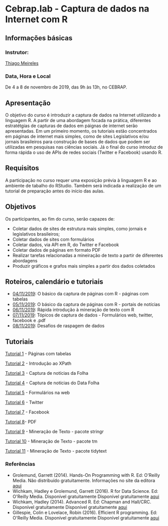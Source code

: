 #  Cebrap.lab - Captura de dados na Internet com R

## Informações básicas

### Instrutor: 
	
[Thiago Meireles](http://www.thiagomeireles.com)

### Data, Hora e Local

De 4 a 8 de novembro de 2019, das 9h às 13h, no CEBRAP.

## Apresentação
O objetivo do curso é introduzir a captura de dados na Internet utilizando a linguagem R. A partir de uma abordagem focada na prática, diferentes estratétgias de capturas de dados em páignas de internet serão apresentadas. Em um primeiro momento, os tutoriais estão concentrados em páginas de internet mais simples, como de sites Legislativos e/ou jornais brasileiros para construção de bases de dados que podem ser utilizadas em pesquisas nas ciências sociais. Já o final do curso introduz de forma rápida o uso de APIs de redes sociais (Twitter e Facebook) usando R.

## Requisitos
A participação no curso requer uma exposição prévia à linguagem R e ao ambiente de tabalho do RStudio. Também será indicada a realização de um tutorial de preparação antes do início das aulas.

## Objetivos

Os participantes, ao fim do curso, serão capazes de:
- Coletar dados de sites de estrutura mais simples, como jornais e legislativos brasileiros;
- Coletar dados de sites com formulários
- Coletar dados, via API em R, do Twitter e Facebook
- Coletar dados de páginas em formato PDF
- Realizar tarefas relacionadas a mineiração de texto a partir de diferentes abordagens
- Produzir gráficos e grafos mais simples a partir dos dados coletados

## Roteiros, calendário e tutoriais

- [04/11/2019](https://github.com/thiagomeireles/cebraplab_captura_R/blob/master/roteiros/20191104.md): O básico da captura de páginas com R - páginas com tabelas 
- [05/11/2019](https://github.com/thiagomeireles/cebraplab_captura_R/blob/master/roteiros/20191105.md): O básico da captura de páginas com R - portais de notícias
- [06/11/2019](https://github.com/thiagomeireles/cebraplab_captura_R/blob/master/roteiros/20191106.md): Rápida introdução à mineração de texto com R
- [07/11/2019](https://github.com/thiagomeireles/cebraplab_captura_R/blob/master/roteiros/20191107.md): Tópicos de captura de dados - Formulários web, twitter, facebook e .pdf
- [08/11/2019](https://github.com/thiagomeireles/cebraplab_captura_R/blob/master/roteiros/20191108.md): Desafios de raspagem de dados

## Tutoriais

[Tutorial 1](https://github.com/thiagomeireles/cebraplab_captura_R/blob/master/tutorials/webscraping_cebrap_01.md) - Páginas com tabelas

[Tutorial 2](https://github.com/thiagomeireles/cebraplab_captura_R/blob/master/tutorials/webscraping_cebrap_02.Rmd) - Introdução ao XPath

[Tutorial 3](https://github.com/thiagomeireles/cebraplab_captura_R/blob/master/tutorials/webscraping_cebrap_03.Rmd) - Captura de notícias da Folha

[Tutorial 4](https://github.com/thiagomeireles/cebraplab_captura_R/blob/master/tutorials/webscraping_cebrap_04.Rmd) - Captura de notícias do Data Folha

[Tutorial 5](https://github.com/thiagomeireles/cebraplab_captura_R/blob/master/tutorials/webscraping_cebrap_05.Rmd) - Formulários na web

[Tutorial 6](https://github.com/thiagomeireles/cebraplab_captura_R/blob/master/tutorials/webscraping_cebrap_06.Rmd) - Twitter

[Tutorial 7](https://github.com/thiagomeireles/cebraplab_captura_R/blob/master/tutorials/webscraping_cebrap_07.Rmd) - Facebook

[Tutorial 8](https://github.com/thiagomeireles/cebraplab_captura_R/blob/master/tutorials/webscraping_cebrap_08.Rmd)- PDF

[Tutorial 9](https://github.com/thiagomeireles/cebraplab_captura_R/blob/master/tutorials/webscraping_cebrap_09.Rmd) - Mineração de Texto - pacote stringr

[Tutorial 10](https://github.com/thiagomeireles/cebraplab_captura_R/blob/master/tutorials/webscraping_cebrap_10.Rmd) - Mineração de Texto - pacote tm

[Tutorial 11](https://github.com/thiagomeireles/cebraplab_captura_R/blob/master/tutorials/webscraping_cebrap_11.Rmd) - Mineração de Texto - pacote tidytext

### Referências

- Grolemund, Garrett (2014). Hands-On Programming with R. Ed: O'Reilly Media. Não distribuído gratuitamente. Informações no site da editora [aqui](http://shop.oreilly.com/product/0636920028574.do)
- Wichkam, Hadley e Grolemund, Garrett (2016). R for Data Science. Ed: O'Reilly Media. Disponível gratuitamente Disponível gratuitamente [aqui](http://r4ds.had.co.nz/data-visualisation.html)
- Wichkam, Hadley (2014). Advanced R. Ed: Chapman and Hall/CRC. Disponível gratuitamente Disponível gratuitamente [aqui](http://adv-r.had.co.nz/)
- Gillespie, Colin e Lovelace, Robin (2016). Efficient R programming. Ed: O'Reilly Media. Disponível gratuitamente Disponível gratuitamente [aqui](https://csgillespie.github.io/efficientR/)
